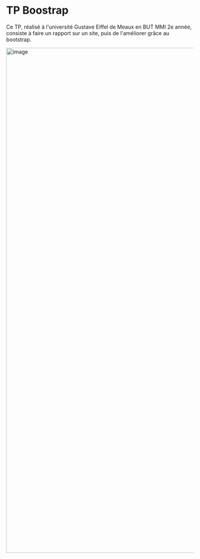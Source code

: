 <h1>TP Boostrap</h1>

Ce TP, réalisé à l'université Gustave Eiffel de Meaux en BUT MMI 2e année, consiste à faire un rapport sur un site, puis de l'améliorer grâce au bootstrap.

<img width="2465" height="1357" alt="image" src="https://github.com/user-attachments/assets/a1b4de6d-96ff-48ef-b964-a08c712ed73d" />
